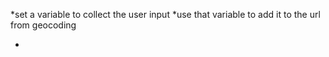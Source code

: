 
<!-- getting the serch in put by locationg - -->
*set a variable to collect the user input 
*use that variable to add it to the url from geocoding 

<!-- getting the lon and lat  - -->
* 